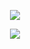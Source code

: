 <p align="center">
<img src="https://readme-typing-svg.herokuapp.com?color=000000&center=true&vCenter=true&multiline=true&height=85&lines=IZIN+VPS+TEMAN-TEMAN;Script+Remod+By+joysmark+Project">
</p><p align="center">
<img src="https://readme-typing-svg.herokuapp.com?color=000000&center=true&vCenter=true&multiline=true&height=85&lines=Whatsapp+0162211800;Telegram+@joysmark">
</p>

